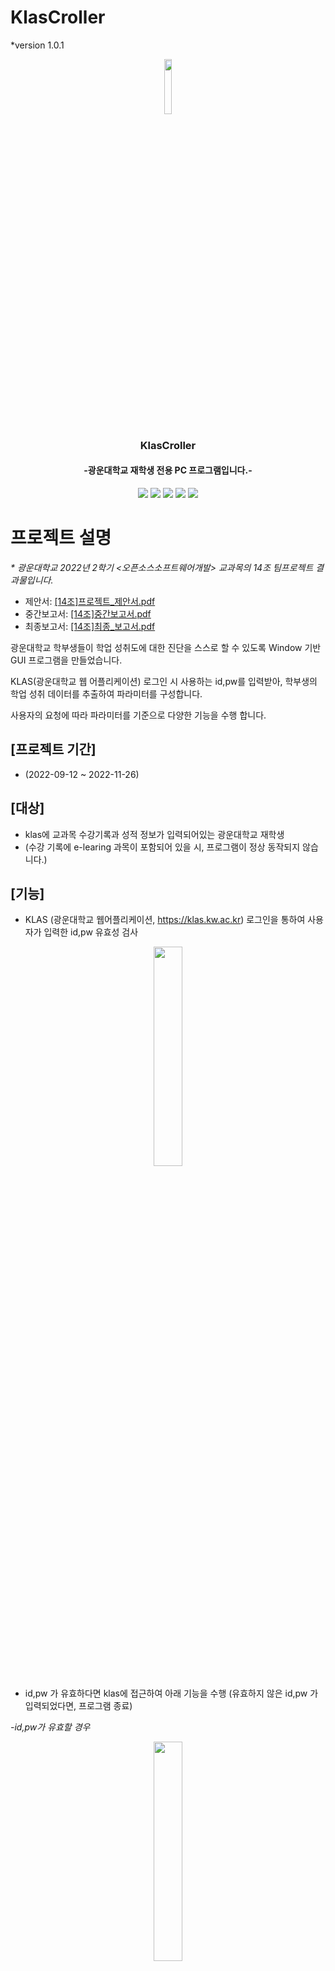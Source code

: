 # KlasCroller

*version 1.0.1
<div align="center">

 <img width="15%" src="https://user-images.githubusercontent.com/50646145/202891559-317bce94-7cac-4009-83cb-670e8bdf2eca.png"/>


 ### KlasCroller
 #### -광운대학교 재학생 전용 PC 프로그램입니다.-
 
 <img src="https://img.shields.io/badge/Python-3776AB?style=for-the-badge&logo=Python&logoColor=white"/>
 <img src="https://img.shields.io/badge/Selenium-43B02A?style=for-the-badge&logo=Selenium&logoColor=white"/>
 <img src="https://img.shields.io/badge/Matplotlib-11557C.svg?style=for-the-badge&logo=Matplotlib&logoColor=white"/>
 <img src="https://img.shields.io/badge/GitHub-181717?style=for-the-badge&logo=GitHub&logoColor=white"/>
 <img src="https://img.shields.io/badge/Visual Studio Code-007ACC?style=for-the-badge&logo=Visual Studio Code&logoColor=white"/>
 
</div>


# 프로젝트 설명
_* 광운대학교 2022년 2학기 <오픈소스소프트웨어개발> 교과목의 14조 팀프로젝트 결과물입니다._

 - 제안서: [[14조]프로젝트_제안서.pdf](https://github.com/oss01-SourceFree/KlasCroller/files/10095838/14._.pdf)
 - 중간보고서: [[14조]중간보고서.pdf](https://github.com/oss01-SourceFree/KlasCroller/files/10095834/14.pdf)
 - 최종보고서: [[14조]최종_보고서.pdf](https://github.com/oss01-SourceFree/KlasCroller/files/10096442/14._.pdf)


광운대학교 학부생들이 학업 성취도에 대한 진단을 스스로 할 수 있도록 Window 기반 GUI 프로그램을 만들었습니다.

KLAS(광운대학교 웹 어플리케이션) 로그인 시 사용하는 id,pw를 입력받아, 학부생의 학업 성취 데이터를 추출하여 파라미터를 구성합니다.

사용자의 요청에 따라 파라미터를 기준으로 다양한 기능을 수행 합니다.


## [프로젝트 기간] 
- (2022-09-12 ~ 2022-11-26)

## [대상]
- klas에 교과목 수강기록과 성적 정보가 입력되어있는 광운대학교 재학생
- (수강 기록에 e-learing 과목이 포함되어 있을 시, 프로그램이 정상 동작되지 않습니다.)

## [기능]
- KLAS (광운대학교 웹어플리케이션, https://klas.kw.ac.kr) 로그인을 통하여 사용자가 입력한 id,pw 유효성 검사
<div align="center">
<img width="30%" src="https://user-images.githubusercontent.com/50646145/204077513-16a98a97-a26c-4f21-81ee-278b8a397f89.png"/>
</div>


- id,pw 가 유효하다면 klas에 접근하여 아래 기능을 수행 (유효하지 않은 id,pw 가 입력되었다면, 프로그램 종료)


_-id,pw가 유효할 경우_
<div align="center">
<img width="30%" src="https://user-images.githubusercontent.com/50646145/204077514-c7d7661f-4a02-40ed-a77e-26e008ac12bd.png"/>
 </div>
 
_-id,pw가 유효하지 않을 경우_
<div align="center">
<img width="30%" src="https://user-images.githubusercontent.com/50646145/204078492-d0622831-8343-498c-8090-720ac87118ad.png"/>
</div>




- 학기별 출석율, 과제제출율, 성적 등의 학생 Data Scraping 및 파라미터 값 추출
      
      [파라미터]
    
      - 의지력 = (출석 / (출석+지각+결석)) X 100
  
      - 사고력 = ((실제 취득 학점) / (취득 가능 학점) ) X 100
  
      - 생존력 = (*수강과목 갯수 에 따른 점수) + 총 과제,퀴즈 갯수(50개 이상 이면 50점)
  
      - 근명성 = (제출한 과제 수 + 제출한 퀴즈 수) / (총 과제 수 + 총 퀴즈 수) X 100
  
      - 가성비 = (사고력 /의지력)
    
    
        *수강과목 갯수 에 따른 점수:
              6 개 이상: 50점
              5 개 : 40점
              4 개 : 32점
              3 개 : 24점
              2 개 : 16점
              1 개 : 8점 


- Data Scraping 중 문제 발생 시, 메시지 창 출력 후 프로그램 종료

<div align="center">
<img width="30%" src="https://user-images.githubusercontent.com/50646145/204078623-c63f8b0b-b1a3-403d-95eb-184670555bb8.png"/>
</div>



- 로컬 PC에 cache file 생성 (파일이름은 '<학번>.plk') 후 파라미터 값 저장 (이후 프로그램 구동 시, Scraping 과정 생략)



- 파라미터를 근거로 사용자가 원하는 학기에 대해 그래프 출력

      단일 학기 분석 시, 오각형 방사 그래프(Radiation Graph Of A Pentagon) 출력
      
      두개 학기 분석 시, 막대 그래프(Bar Graph) 출력


- 완료된 학기에 분석하여 사용자의 학업 성취 스타일 판단

        1. 5개의 파라미터 각각의 중앙값으로 가장 높은 값, 두번째로 높은 값을 가지는 파라미터를 확인
        
        2. 가장 높은 값을 가지는 파라미터로 적절한 동물 이미지를 매치 
        
        3. 두번째로 높은 값을 가지는 파라미터로 적절한 배경 이미지를 매치
        
        4. 2,3 번 으로 장점이 부각된 사용자의 학업 성취 스타일 출력
        
        5. 5개의 파라미터 각각의 중앙값으로 가장 낮은 값, 두 번째로 낮은 값을 가지는 파라미터를 확인
        
        6. 가장 낮은 값을 가지는 파라미터로 적절한 동물 이미지를 매치 
        
        7. 두번째로 낮은 값을 가지는 파라미터로 적절한 배경 이미지를 매치
        
        8. 6,7 번 으로 단점이 부각된 사용자의 학업 성취 스타일 출력


_++사용자의 장점이 부각된 동물 이미지 : ['소나무', '돌고래', '쥐', '개미', '네잎클로버']_

<div align="center", float= "left", margin="auto">
<img width="15%" src="https://user-images.githubusercontent.com/50646145/204079827-54328bdc-78fc-4a0a-b5ac-958a3893b667.png"/>
 <img width="15%" src="https://user-images.githubusercontent.com/50646145/204079828-bb34f473-5a0d-40dd-957e-5060284d6e24.png"/>
 <img width="15%" src="https://user-images.githubusercontent.com/50646145/204079829-630e9896-da41-41d2-9bf9-482415902dc3.png"/>
 <img width="15%" src="https://user-images.githubusercontent.com/50646145/204079830-2e9ad240-10c3-48a8-9f7a-4be30c8b0459.png"/>
 <img width="15%" src="https://user-images.githubusercontent.com/50646145/204079831-391a53a8-f6c9-432c-8731-f09ad1956658.png"/>
</div>

_++사용자의 단점이 부각된 동물 이미지 : ['베짱이', '금붕어', '게복치', '나무늘보', '까마귀']_
<div align="center", float= "left", margin="auto">
<img width="15%" src="https://user-images.githubusercontent.com/50646145/204079921-4c7c5170-8812-4328-9b5f-5c6affa8b5b1.png"/>
 <img width="15%" src="https://user-images.githubusercontent.com/50646145/204079923-895ff548-72ba-4d5e-a8c8-89f08f83e730.png"/>
 <img width="15%" src="https://user-images.githubusercontent.com/50646145/204079924-8d3ffdd9-aaa9-4860-be80-2d042de808a1.png"/>
 <img width="15%" src="https://user-images.githubusercontent.com/50646145/204079936-bf5e4c12-3713-4357-9386-f65a67dcd708.png"/>
 <img width="15%" src="https://user-images.githubusercontent.com/50646145/204079927-add85346-d1c9-4b48-b6dd-de833fa0cdf2.png"/>
</div>

_++사용자의 장점이 부각된 형용어 : ['열정많은', '저명한', '끈질긴', '부지런한', '운 좋은']_
<div align="center", float= "left", margin="auto">
<img width="15%" src="https://user-images.githubusercontent.com/50646145/204083325-e18a44d8-58d6-4f25-ba6b-cadf99d0d327.png"/>
 <img width="15%" src="https://user-images.githubusercontent.com/50646145/204083324-8091cd1b-23f7-44c5-9c39-a71f2cd8bf31.png"/>
 <img width="15%" src="https://user-images.githubusercontent.com/50646145/204083327-c70bc709-5b78-471d-a9b2-cb5dda1eb7ad.png"/>
 <img width="15%" src="https://user-images.githubusercontent.com/50646145/204083323-3bfdb87d-937d-4573-a9a4-4987cb917d40.png"/>
 <img width="15%" src="https://user-images.githubusercontent.com/50646145/204083321-d3edb1f3-a8ed-4d53-a572-382305ea1d40.png"/>
</div>

_++사용자의 단점이 부각된 형용어 : ['노력상실', '우둔한', '포기빠른', '게으른', '불운한']_
<div align="center", float= "left", margin="auto">
<img width="15%" src="https://user-images.githubusercontent.com/50646145/204083424-cdf5afbc-2e28-42a6-a3d9-0a3a55a11172.png"/>
 <img width="15%" src="https://user-images.githubusercontent.com/50646145/204083423-7ad0ea04-0ac5-46d3-8110-c33469c95423.png"/>
 <img width="15%" src="https://user-images.githubusercontent.com/50646145/204083422-a5e5da18-fccf-49c4-97fb-342c51c8cdda.png"/>
 <img width="15%" src="https://user-images.githubusercontent.com/50646145/204083420-50ce3102-f04e-405c-99a4-b82da9e6c859.png"/>
 <img width="15%" src="https://user-images.githubusercontent.com/50646145/204083419-050238b5-1c6b-4ace-a736-3097492bc8dc.png"/>
</div>




- 사용자로부터 관심있는 진로 분야를 입력받아, '잡코리아'(https://www.jobkorea.co.kr/) 로 연결


- 사용자 요청에 따른 cache file 초기화


## [실행방법]

1. 파이썬 설치 (https://www.python.org/downloads/)

2. visual studio 설치 (https://visualstudio.microsoft.com/ko/)

3. terminal을 열고 다음 명령어를 순서대로 수행
   - 'git clone https://github.com/oss01-SourceFree/KlasCroller.git'
   - 'cd ./KlasCroller'

4. 관련 라이브러리/모듈 설치
   (tkinter, matplotlib, numpy, selenium, beautifulsoup4, webdriver-manager 등)
   
5. 네이버 나눔 글꼴 설치 (https://hangeul.naver.com/font)
   
6. 'main.py' 실행

    -> [ Ctrl + Alt + N ] or [ 왼쪽 마우스 클릭 + 'Run Code' ]


## [사용법]
- KLAS 로그인 시 사용하는 id,pw로 프로그램에 로그인 해주세요. 
<div align="center", float= "left", margin="auto">
<img width="25%" src="https://user-images.githubusercontent.com/50646145/204079519-35f64d50-f2dd-490a-bd7f-cdf23fa490ab.png"/>
</div>

- 프로그램이 정상 작동이 되었다면 아래와 같은 화면에 사용자의 학번이 출력됩니다.
<div align="center", float= "left", margin="auto">
<img width="25%" src="https://user-images.githubusercontent.com/50646145/204078977-4bd7db65-ee4b-4314-bdb3-486804e2ea3d.png"/>
</div>

- {단일 학기 분석} 버튼을 클릭한다면, 해당 기능에 대한 설명과 학기 선택 콤보 박스가 있는 학기선택 창을 보실 수 있습니다. 
선택된 학기에 대해서 사용자의 파라미터 값으로 오각형의 방사그래프(Radiation Graph Of A Pentagon)가 출력됩니다.
<div align="center", float= "left", margin="auto">
<img width="25%" src="https://user-images.githubusercontent.com/50646145/204079180-4e49c686-0980-4ed6-8c83-8022249ee4cd.png"/>
<img width="45%" src="https://user-images.githubusercontent.com/50646145/204079185-89af32c4-8066-4ac6-9af9-a99c37e15e24.png"/>
</div>

- {두개 학기 비교} 버튼을 클릭한다면, 해당 기능에 대한 설명과 학기 선택 콤보 박스가 있는 학기선택 창을 보실 수 있습니다. 
선택된 두개 학기에 대해서 사용자의 파라미터 값으로 막대 그래프(Bar Graph)가 출력됩니다.
<div align="center", float= "left">
<img width="25%" src="https://user-images.githubusercontent.com/50646145/204079474-68a59dae-9145-4a48-aaad-bbfbd81db6ee.png"/>
<img width="45%" src="https://user-images.githubusercontent.com/50646145/204079483-915d0f45-4bc7-4d8e-95bf-44b3d65bbc41.png"/>
</div>

- {SF MBTI} 버튼을 클릭한다면, 해당 기능에 대한 설명을 보실 수 있습니다.
완료된 학기들을 종합적으로 평가하여 사용자의 학업 스타일과 어울리는 동물(+ 배경) 이미지가 출력됩니다.
<div align="center", float= "left">
<img width="25%" src="https://user-images.githubusercontent.com/50646145/204079459-e513121e-6cd7-4121-88ff-efe078f6a635.png"/>
<img width="45%" src="https://user-images.githubusercontent.com/50646145/204085394-f99a2d59-dc07-4e68-9772-4275438acd8e.png"/>
</div>

- {취업 공고 분야} 버튼을 클릭한다면, 해당 기능에 대한 설명을 보실 수 있습니다.
관심 있는 진로, 취업 분야의 키워드를 입력한 뒤 검색버튼을 누르면 '잡코리아'(웹사이트) 에서 해당 키워드에 대한 공고문을 바로 보실 수 있습니다.
<div align="center", float= "left">
<img width="25%" src="https://user-images.githubusercontent.com/50646145/204079436-ded25ba1-1e31-459a-b6b4-c4434d1ada2e.png"/>
</div>

- 새 학기를 업데이트 하려거나, KLAS 정보를 local PC에 저장하고 싶지 않을 경우, {내 정보 초기화} 버튼을 클릭 해주세요.
cache file 이 삭제되고, 프로그램이 종료 됩니다.
<div align="center", float= "left">
<img width="30%" src="https://user-images.githubusercontent.com/50646145/204079404-0fc7096a-2954-4301-a777-bb74b63d0fc0.png"/>
</div>
